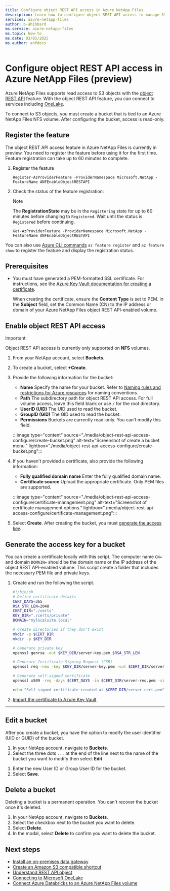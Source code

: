 ```yaml
---
title: Configure object REST API access in Azure NetApp Files 
description: Learn how to configure object REST API access to manage S3 objects in Azure NetApp Files. 
services: azure-netapp-files
author: b-ahibbard
ms.service: azure-netapp-files
ms.topic: how-to
ms.date: 03/05/2025
ms.author: anfdocs
---
```


# Configure object REST API access in Azure NetApp Files (preview)

Azure NetApp Files supports read access to S3 objects with the [object REST API](object-rest-api-introduction.md) feature. With the object REST API feature, you can connect to services including [OneLake](/fabric/onelake/onelake-overview).

To connect to S3 objects, you must create a bucket that is tied to an Azure NetApp Files NFS volume. After configuring the bucket, access is read-only. 

## Register the feature 

The object REST API access feature in Azure NetApp Files is currently in preview. You need to register the feature before using it for the first time. Feature registration can take up to 60 minutes to complete.

1. Register the feature

    ```azurepowershell-interactive
    Register-AzProviderFeature -ProviderNamespace Microsoft.NetApp -FeatureName ANFEnableObjectRESTAPI
    ```

2. Check the status of the feature registration: 

    > [!NOTE]
    > The **RegistrationState** may be in the `Registering` state for up to 60 minutes before changing to `Registered`. Wait until the status is `Registered` before continuing.
    ```azurepowershell-interactive
    Get-AzProviderFeature -ProviderNamespace Microsoft.NetApp -FeatureName ANFEnableObjectRESTAPI
    ```

You can also use [Azure CLI commands](/cli/azure/feature) `az feature register` and `az feature show` to register the feature and display the registration status. 

## Prerequisites 

* You must have generated a PEM-formatted SSL certificate. For instructions, see the [Azure Key Vault documentation for creating a certificate](/azure/key-vault/certificates/tutorial-import-certificate). 

    When creating the certificate, ensure the **Content Type** is set to PEM. In the **Subject** field, set the Common Name (CN) to the IP address or domain of your Azure NetApp Files object REST API-enabled volume.

## Enable object REST API access

>[!IMPORTANT]
>Object REST API access is currently only supported on **NFS** volumes. 

1. From your NetApp account, select **Buckets**. 
1. To create a bucket, select **+Create**. 
1. Provide the following information for the bucket:
    * **Name**
        Specify the name for your bucket. Refer to [Naming rules and restrictions for Azure resources](../azure-resource-manager/management/resource-name-rules.md#microsoftnetapp) for naming conventions.
    * **Path**
        The subdirectory path for object REST API access. For full volume access, leave this field blank or use `/` for the root directory.
    * **UserID (UID)**
        The UID used to read the bucket.
    * **GroupID (GID)**
        The GID used to read the bucket.
    * **Permissions**
        Buckets are currently read-only. You can't modify this field. 

    :::image type="content" source="./media/object-rest-api-access-configure/create-bucket.png" alt-text="Screenshot of create a bucket menu." lightbox="./media/object-rest-api-access-configure/create-bucket.png":::


1. If you haven't provided a certificate, also provide the following information:
    * **Fully qualified domain name**
        Enter the fully qualified domain name. 
    * **Certificate source**
        Upload the appropriate certificate. Only PEM files are supported. 

    :::image type="content" source="./media/object-rest-api-access-configure/certificate-management.png" alt-text="Screenshot of certificate management options." lightbox="./media/object-rest-api-access-configure/certificate-management.png":::

1. Select **Create**. 
    After creating the bucket, you must [generate the access key](#generate-the-access-key-for-a-bucket).

## Generate the access key for a bucket

You can create a certificate locally with this script. The computer name `CN=` and domain `DOMAIN=` should be the domain name or the IP address of the object REST API-enabled volume. This script create a folder that includes the necessary PEM file and private keys. 

1. Create and run the following the script. 
    ```bash
    #!/bin/sh
    # Define certificate details 
    CERT_DAYS=365 
    RSA_STR_LEN=2048 
    CERT_DIR="./certs" 
    KEY_DIR="./certs/private" 
    DOMAIN="mylocalsite.local" 
    
    # Create directories if they don't exist 
    mkdir -p $CERT_DIR 
    mkdir -p $KEY_DIR 
    
    # Generate private key 
    openssl genrsa -out $KEY_DIR/server-key.pem $RSA_STR_LEN 
    
    # Generate Certificate Signing Request (CSR) 
    openssl req -new -key $KEY_DIR/server-key.pem -out $CERT_DIR/server-req.pem -subj "/C=US/ST=State/L=City/O=Organization/OU=Unit/CN=$DOMAIN" 
    
    # Generate self-signed certificate 
    openssl x509 -req -days $CERT_DAYS -in $CERT_DIR/server-req.pem -signkey $KEY_DIR/server-key.pem -out $CERT_DIR/server-cert.pem 
    
    echo "Self-signed certificate created at $CERT_DIR/server-cert.pem" 
    ```
1. [Import the certificate to Azure Key Vault](/azure/key-vault/certificates/tutorial-import-certificate)
<!-- steps -->
---

<!--
1. In your NetApp account, navigate to **Buckets**. 
1. For the bucket you want to create an access key for, select **Generate keys**. 
1. In the **Access key lifespan** field, provide a numerical value for the number of days the key is valid. 
1. When the key successfully generates, the portal presents your masked Access key and Secret access key. Display and securely save the information. 
-->

## Edit a bucket

After you create a bucket, you have the option to modify the user identifier (UID or GUID) of the bucket.

1. In your NetApp account, navigate to **Buckets**. 
1. Select the three dots `...` at the end of the line next to the name of the bucket you want to modify then select **Edit**. 
<!-- confirm access keys -->
1. Enter the new User ID or Group User ID for the bucket. 
1. Select **Save**. 

## Delete a bucket

Deleting a bucket is a permanent operation. You can't recover the bucket once it's deleted. 

1. In your NetApp account, navigate to **Buckets**. 
1. Select the checkbox next to the bucket you want to delete. 
1. Select **Delete**. 
1. In the modal, select **Delete** to confirm you want to delete the bucket. 

## Next steps 

* [Install an on-premises data gateway](/data-integration/gateway/service-gateway-install)
* [Create an Amazon S3 compatible shortcut](/fabric/onelake/create-s3-compatible-shortcut)
* [Understand REST API object](object-rest-api-introduction.md)
* [Connecting to Microsoft OneLake](/fabric/onelake/onelake-access-api)
* [Connect Azure Databricks to an Azure NetApp Files volume](object-rest-api-databricks.md)